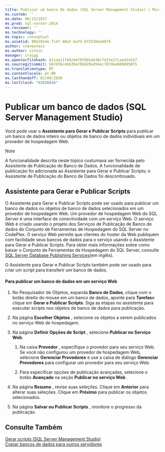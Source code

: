 ```yaml
---
title: Publicar um banco de dados (SQL Server Management Studio) | Microsoft Docs
ms.custom: ''
ms.date: 06/13/2017
ms.prod: sql-server-2014
ms.reviewer: ''
ms.technology: ''
ms.topic: conceptual
ms.assetid: 98b2914e-7147-40af-ba7d-87253bbe8bf9
author: stevestein
ms.author: sstein
manager: craigg
ms.openlocfilehash: b11aa11f942e6f0f801de36c7d15e17cae4141b7
ms.sourcegitcommit: b87d36c46b39af8b929ad94ec707dee8800950f5
ms.translationtype: MT
ms.contentlocale: pt-BR
ms.lasthandoff: 02/08/2020
ms.locfileid: "62916616"
---
```

# <a name="publish-a-database-sql-server-management-studio"></a>Publicar um banco de dados (SQL Server Management Studio)
  Você pode usar o **Assistente para Gerar e Publicar Scripts** para publicar um banco de dados inteiro ou objetos de banco de dados individuais em um provedor de hospedagem Web.  
  
> [!NOTE]  
>  A funcionalidade descrita neste tópico costumava ser fornecida pelo Assistente de Publicação do Banco de Dados. A funcionalidade de publicação foi adicionada ao Assistente para Gerar e Publicar Scripts; o Assistente de Publicação do Banco de Dados foi descontinuado.  
  
## <a name="generate-and-publish-scripts-wizard"></a>Assistente para Gerar e Publicar Scripts  
 O Assistente para Gerar e Publicar Scripts pode ser usado para publicar um banco de dados ou objetos de banco de dados selecionados em um provedor de hospedagem Web. Um provedor de hospedagem Web do SQL Server é uma interface de conectividade com um serviço Web. O serviço Web é criado usando o projeto dos Serviços de Publicação de Banco de dados do Conjunto de Ferramentas de Hospedagem do SQL Server no CodePlex. O serviço Web permite que clientes do hoster da Web publiquem com facilidade seus bancos de dados para o serviço usando o Assistente para Gerar e Publicar Scripts. Para obter mais informações sobre como baixar o Conjunto de Ferramentas de Hospedagem do SQL Server, consulte [SQL Server Database Publishing Services](https://go.microsoft.com/fwlink/?LinkId=142025)(em inglês).  
  
 O Assistente para Gerar e Publicar Scripts também pode ser usado para criar um script para transferir um banco de dados.  
  
#### <a name="to-publish-a-database-to-a-web-service"></a>Para publicar um banco de dados em um serviço Web  
  
1.  No Pesquisador de Objetos, expanda **Banco de Dados**, clique com o botão direito do mouse em um banco de dados, aponte para **Tarefas**e clique em **Gerar e Publicar Scripts**. Siga as etapas no assistente para executar scripts nos objetos de banco de dados para publicação.  
  
2.  Na página **Escolher Objetos** , selecione os objetos a serem publicados no serviço Web de hospedagem.  
  
3.  Na página **Definir Opções de Script** , selecione **Publicar no Serviço Web**.  
  
    1.  Na caixa **Provedor** , especifique o provedor para seu serviço Web. Se você não configurou um provedor de hospedagem Web, selecione **Gerenciar Provedores** e use a caixa de diálogo **Gerenciar Provedores** para configurar um provedor para seu serviço Web.  
  
    2.  Para especificar opções de publicação avançadas, selecione o botão **Avançado** na seção **Publicar no serviço Web** .  
  
4.  Na página **Resumo** , revise suas seleções. Clique em **Anterior** para alterar suas seleções. Clique em **Próximo** para publicar os objetos selecionados.  
  
5.  Na página **Salvar ou Publicar Scripts** , monitore o progresso da publicação.  
  
## <a name="see-also"></a>Consulte Também  
 [Gerar scripts &#40;SQL Server Management Studio&#41;](../scripting/generate-scripts-sql-server-management-studio.md)   
 [Copiar bancos de dados para outros servidores](copy-databases-to-other-servers.md)  
  
  
